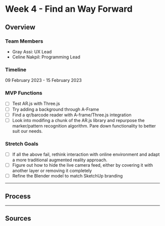 # Week 4 - Find an Way Forward

## Overview

### Team Members

- Gray Assi: UX Lead
- Celine Nakpil: Programming Lead

### Timeline

09 February 2023 - 15 February 2023

### MVP Functions

- [ ] Test AR.js with Three.js
- [ ] Try adding a background through A-Frame
- [ ] Find a qr/barcode reader with A-frame/Three.js integration
- [ ] Look into modifing a chunk of the AR.js library and repurpose the marker/pattern recognition algorithm. Pare down functionality to better suit our needs.

### Stretch Goals

- [ ] If all the above fail, rethink interaction with online environment and adapt a more traditional augmented reality approach.
- [ ] Figure out how to hide the live camera feed, either by covering it with another layer or removing it completely
- [ ] Refine the Blender model to match SketchUp branding

---

## Process

---

## Sources
